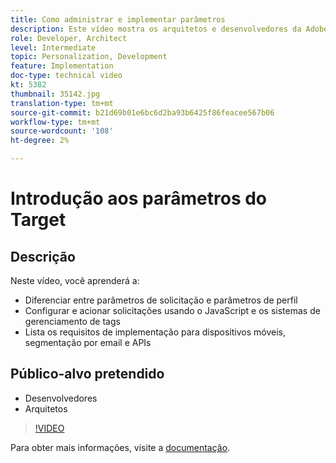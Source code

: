 ```yaml
---
title: Como administrar e implementar parâmetros
description: Este vídeo mostra os arquitetos e desenvolvedores da Adobe Target como diferenciar entre parâmetros de solicitação e parâmetros de perfil, configurar e acionar solicitações usando o JavaScript e os sistemas de gerenciamento de tags e entender os requisitos de implementação para dispositivos móveis, segmentação por email e APIs.
role: Developer, Architect
level: Intermediate
topic: Personalization, Development
feature: Implementation
doc-type: technical video
kt: 5382
thumbnail: 35142.jpg
translation-type: tm+mt
source-git-commit: b21d69b01e6bc6d2ba93b6425f86feacee567b06
workflow-type: tm+mt
source-wordcount: '108'
ht-degree: 2%

---
```



# Introdução aos parâmetros do Target

## Descrição

Neste vídeo, você aprenderá a:

* Diferenciar entre parâmetros de solicitação e parâmetros de perfil
* Configurar e acionar solicitações usando o JavaScript e os sistemas de gerenciamento de tags
* Lista os requisitos de implementação para dispositivos móveis, segmentação por email e APIs

## Público-alvo pretendido

* Desenvolvedores
* Arquitetos

>[!VIDEO](https://video.tv.adobe.com/v/35142/?quality=12)

Para obter mais informações, visite a [documentação](https://docs.adobe.com/content/help/en/target/using/implement-target/implementing-target.html).

